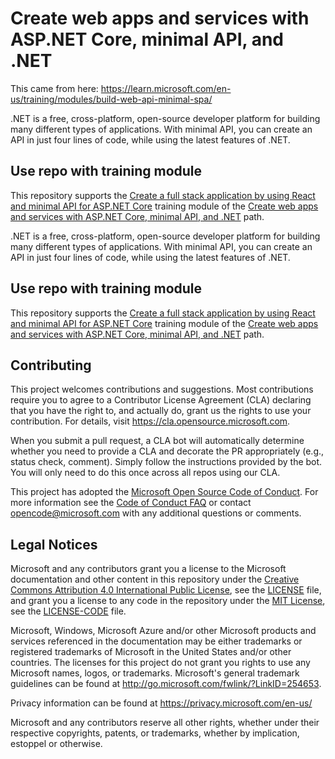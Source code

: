 # Create web apps and services with ASP.NET Core, minimal API, and .NET

This came from here: https://learn.microsoft.com/en-us/training/modules/build-web-api-minimal-spa/

.NET is a free, cross-platform, open-source developer platform for building many different types of applications. With minimal API, you can create an API in just four lines of code, while using the latest features of .NET.

## Use repo with training module

This repository supports the [Create a full stack application by using React and minimal API for ASP.NET Core](https://learn.microsoft.com/training/modules/build-web-api-minimal-spa/) training module of the [Create web apps and services with ASP.NET Core, minimal API, and .NET](https://learn.microsoft.com/en-us/training/paths/aspnet-core-minimal-api/) path.

.NET is a free, cross-platform, open-source developer platform for building many different types of applications. With minimal API, you can create an API in just four lines of code, while using the latest features of .NET.

## Use repo with training module

This repository supports the [Create a full stack application by using React and minimal API for ASP.NET Core](https://learn.microsoft.com/training/modules/build-web-api-minimal-spa/) training module of the [Create web apps and services with ASP.NET Core, minimal API, and .NET](https://learn.microsoft.com/en-us/training/paths/aspnet-core-minimal-api/) path.

## Contributing

This project welcomes contributions and suggestions.  Most contributions require you to agree to a
Contributor License Agreement (CLA) declaring that you have the right to, and actually do, grant us
the rights to use your contribution. For details, visit https://cla.opensource.microsoft.com.

When you submit a pull request, a CLA bot will automatically determine whether you need to provide
a CLA and decorate the PR appropriately (e.g., status check, comment). Simply follow the instructions
provided by the bot. You will only need to do this once across all repos using our CLA.

This project has adopted the [Microsoft Open Source Code of Conduct](https://opensource.microsoft.com/codeofconduct/).
For more information see the [Code of Conduct FAQ](https://opensource.microsoft.com/codeofconduct/faq/) or
contact [opencode@microsoft.com](mailto:opencode@microsoft.com) with any additional questions or comments.

## Legal Notices

Microsoft and any contributors grant you a license to the Microsoft documentation and other content
in this repository under the [Creative Commons Attribution 4.0 International Public License](https://creativecommons.org/licenses/by/4.0/legalcode),
see the [LICENSE](LICENSE) file, and grant you a license to any code in the repository under the [MIT License](https://opensource.org/licenses/MIT), see the
[LICENSE-CODE](LICENSE-CODE) file.

Microsoft, Windows, Microsoft Azure and/or other Microsoft products and services referenced in the documentation
may be either trademarks or registered trademarks of Microsoft in the United States and/or other countries.
The licenses for this project do not grant you rights to use any Microsoft names, logos, or trademarks.
Microsoft's general trademark guidelines can be found at http://go.microsoft.com/fwlink/?LinkID=254653.

Privacy information can be found at https://privacy.microsoft.com/en-us/

Microsoft and any contributors reserve all other rights, whether under their respective copyrights, patents,
or trademarks, whether by implication, estoppel or otherwise.
